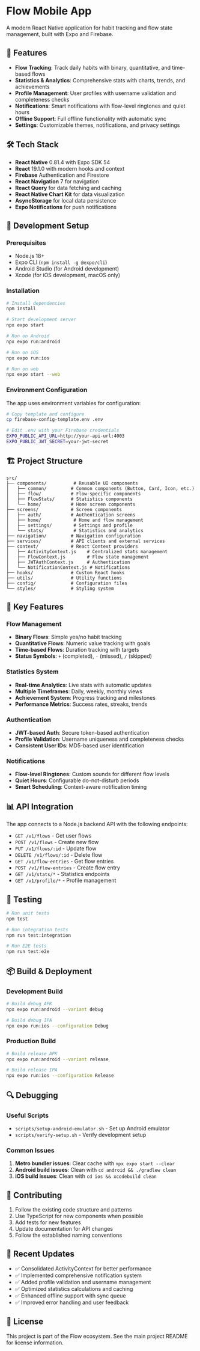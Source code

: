 # Flow Mobile App

A modern React Native application for habit tracking and flow state management, built with Expo and Firebase.

## 🚀 Features

- **Flow Tracking**: Track daily habits with binary, quantitative, and time-based flows
- **Statistics & Analytics**: Comprehensive stats with charts, trends, and achievements
- **Profile Management**: User profiles with username validation and completeness checks
- **Notifications**: Smart notifications with flow-level ringtones and quiet hours
- **Offline Support**: Full offline functionality with automatic sync
- **Settings**: Customizable themes, notifications, and privacy settings

## 🛠 Tech Stack

- **React Native** 0.81.4 with Expo SDK 54
- **React** 19.1.0 with modern hooks and context
- **Firebase** Authentication and Firestore
- **React Navigation** 7 for navigation
- **React Query** for data fetching and caching
- **React Native Chart Kit** for data visualization
- **AsyncStorage** for local data persistence
- **Expo Notifications** for push notifications

## 📱 Development Setup

### Prerequisites
- Node.js 18+
- Expo CLI (`npm install -g @expo/cli`)
- Android Studio (for Android development)
- Xcode (for iOS development, macOS only)

### Installation

```bash
# Install dependencies
npm install

# Start development server
npx expo start

# Run on Android
npx expo run:android

# Run on iOS
npx expo run:ios

# Run on web
npx expo start --web
```

### Environment Configuration

The app uses environment variables for configuration:

```bash
# Copy template and configure
cp firebase-config-template.env .env

# Edit .env with your Firebase credentials
EXPO_PUBLIC_API_URL=http://your-api-url:4003
EXPO_PUBLIC_JWT_SECRET=your-jwt-secret
```

## 🏗 Project Structure

```
src/
├── components/          # Reusable UI components
│   ├── common/         # Common components (Button, Card, Icon, etc.)
│   ├── flow/           # Flow-specific components
│   ├── FlowStats/      # Statistics components
│   └── home/           # Home screen components
├── screens/            # Screen components
│   ├── auth/           # Authentication screens
│   ├── home/            # Home and flow management
│   ├── settings/        # Settings and profile
│   └── stats/           # Statistics and analytics
├── navigation/         # Navigation configuration
├── services/           # API clients and external services
├── context/            # React Context providers
│   ├── ActivityContext.js    # Centralized stats management
│   ├── FlowContext.js        # Flow state management
│   ├── JWTAuthContext.js     # Authentication
│   └── NotificationContext.js # Notifications
├── hooks/              # Custom React hooks
├── utils/              # Utility functions
├── config/             # Configuration files
└── styles/             # Styling system
```

## 🔧 Key Features

### Flow Management
- **Binary Flows**: Simple yes/no habit tracking
- **Quantitative Flows**: Numeric value tracking with goals
- **Time-based Flows**: Duration tracking with targets
- **Status Symbols**: `+` (completed), `-` (missed), `/` (skipped)

### Statistics System
- **Real-time Analytics**: Live stats with automatic updates
- **Multiple Timeframes**: Daily, weekly, monthly views
- **Achievement System**: Progress tracking and milestones
- **Performance Metrics**: Success rates, streaks, trends

### Authentication
- **JWT-based Auth**: Secure token-based authentication
- **Profile Validation**: Username uniqueness and completeness checks
- **Consistent User IDs**: MD5-based user identification

### Notifications
- **Flow-level Ringtones**: Custom sounds for different flow levels
- **Quiet Hours**: Configurable do-not-disturb periods
- **Smart Scheduling**: Context-aware notification timing

## 📊 API Integration

The app connects to a Node.js backend API with the following endpoints:

- `GET /v1/flows` - Get user flows
- `POST /v1/flows` - Create new flow
- `PUT /v1/flows/:id` - Update flow
- `DELETE /v1/flows/:id` - Delete flow
- `GET /v1/flow-entries` - Get flow entries
- `POST /v1/flow-entries` - Create flow entry
- `GET /v1/stats/*` - Statistics endpoints
- `GET /v1/profile/*` - Profile management

## 🧪 Testing

```bash
# Run unit tests
npm test

# Run integration tests
npm run test:integration

# Run E2E tests
npm run test:e2e
```

## 📦 Build & Deployment

### Development Build
```bash
# Build debug APK
npx expo run:android --variant debug

# Build debug IPA
npx expo run:ios --configuration Debug
```

### Production Build
```bash
# Build release APK
npx expo run:android --variant release

# Build release IPA
npx expo run:ios --configuration Release
```

## 🔍 Debugging

### Useful Scripts
- `scripts/setup-android-emulator.sh` - Set up Android emulator
- `scripts/verify-setup.sh` - Verify development setup

### Common Issues
1. **Metro bundler issues**: Clear cache with `npx expo start --clear`
2. **Android build issues**: Clean with `cd android && ./gradlew clean`
3. **iOS build issues**: Clean with `cd ios && xcodebuild clean`

## 📝 Contributing

1. Follow the existing code structure and patterns
2. Use TypeScript for new components when possible
3. Add tests for new features
4. Update documentation for API changes
5. Follow the established naming conventions

## 🚀 Recent Updates

- ✅ Consolidated ActivityContext for better performance
- ✅ Implemented comprehensive notification system
- ✅ Added profile validation and username management
- ✅ Optimized statistics calculations and caching
- ✅ Enhanced offline support with sync queue
- ✅ Improved error handling and user feedback

## 📄 License

This project is part of the Flow ecosystem. See the main project README for license information.